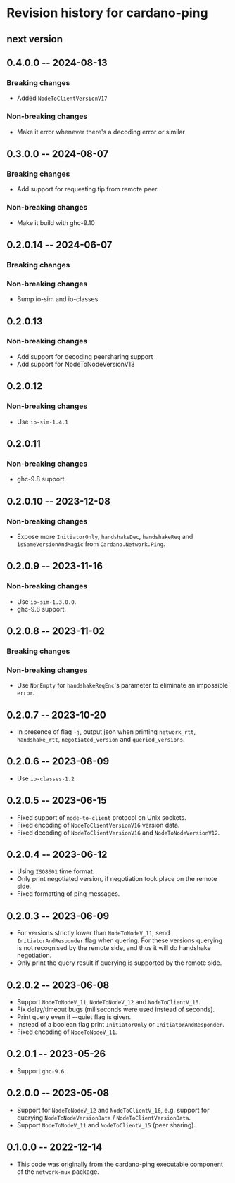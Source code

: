 # Revision history for cardano-ping

## next version

## 0.4.0.0 -- 2024-08-13

### Breaking changes

* Added `NodeToClientVersionV17`

### Non-breaking changes

* Make it error whenever there's a decoding error or similar

## 0.3.0.0 -- 2024-08-07

### Breaking changes

* Add support for requesting tip from remote peer.

### Non-breaking changes

* Make it build with ghc-9.10

## 0.2.0.14 -- 2024-06-07

### Breaking changes

### Non-breaking changes

- Bump io-sim and io-classes

## 0.2.0.13

### Non-breaking changes

* Add support for decoding peersharing support
* Add support for NodeToNodeVersionV13

## 0.2.0.12

### Non-breaking changes

* Use `io-sim-1.4.1`

## 0.2.0.11

### Non-breaking changes

* ghc-9.8 support.

## 0.2.0.10 -- 2023-12-08

### Non-breaking changes

* Expose more `InitiatorOnly`, `handshakeDec`, `handshakeReq` and `isSameVersionAndMagic` from `Cardano.Network.Ping`.

## 0.2.0.9 -- 2023-11-16

### Non-breaking changes

* Use `io-sim-1.3.0.0`.
* ghc-9.8 support.

## 0.2.0.8 -- 2023-11-02

### Breaking changes

### Non-breaking changes

* Use `NonEmpty` for `handshakeReqEnc`'s parameter to eliminate an impossible
  `error`.

## 0.2.0.7 -- 2023-10-20

* In presence of flag `-j`, output json when printing
  `network_rtt`, `handshake_rtt`, `negotiated_version` and `queried_versions`.

## 0.2.0.6 -- 2023-08-09

* Use `io-classes-1.2`

## 0.2.0.5 -- 2023-06-15

* Fixed support of `node-to-client` protocol on Unix sockets.
* Fixed encoding of `NodeToClientVersionV16` version data.
* Fixed decoding of `NodeToClientVersionV16` and `NodeToNodeVersionV12`.

## 0.2.0.4 -- 2023-06-12

* Using `ISO8601` time format.
* Only print negotiated version, if negotiation took place on the remote side.
* Fixed formatting of ping messages.

## 0.2.0.3 -- 2023-06-09

* For versions strictly lower than `NodeToNodeV_11`, send
  `InitiatorAndResponder` flag when quering.  For these versions querying is
  not recognised by the remote side, and thus it will do handshake negotiation.
* Only print the query result if querying is supported by the remote side.

## 0.2.0.2 -- 2023-06-08

* Support `NodeToNodeV_11`, `NodeToNodeV_12` and `NodeToClientV_16`.
* Fix delay/timeout bugs (miliseconds were used instead of seconds).
* Print query even if --quiet flag is given.
* Instead of a boolean flag print `InitiatorOnly` or `InitiatorAndResponder`.
* Fixed encoding of `NodeToNodeV_11`.


## 0.2.0.1 -- 2023-05-26

* Support `ghc-9.6`.

## 0.2.0.0 -- 2023-05-08

* Support for `NodeToNodeV_12` and `NodeToClientV_16`, e.g. support for
  querying `NodeToNodeVersionData` / `NodeToClientVersionData`.
* Support `NodeToNodeV_11` and `NodeToClientV_15` (peer sharing).

## 0.1.0.0 -- 2022-12-14

* This code was originally from the cardano-ping executable component of the `network-mux` package.
